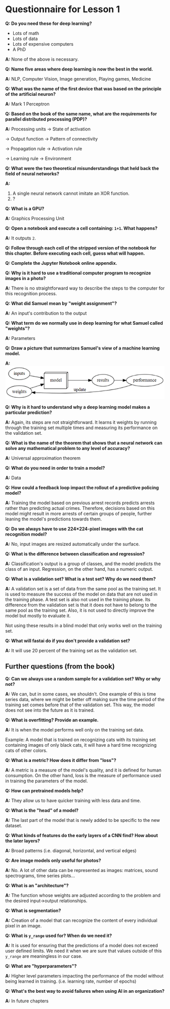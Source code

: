# Questionnaire for Lesson 1

**Q: Do you need these for deep learning?**

- Lots of math
- Lots of data
- Lots of expensive computers
- A PhD

**A:** None of the above is necessary.


**Q: Name five areas where deep learning is now the best in the world.**

**A:** NLP, Computer Vision, Image generation, Playing games, Medicine


**Q: What was the name of the first device that was based on the principle of the artificial neuron?**

**A:** Mark 1 Perceptron


**Q: Based on the book of the same name, what are the requirements for parallel distributed processing (PDP)?**

**A:** Processing units -> State of activation

-> Output function -> Pattern of connectivity

-> Propagation rule -> Activation rule

-> Learning rule -> Environment


**Q: What were the two theoretical misunderstandings that held back the field of neural networks?**

**A:**
1. A single neural network cannot imitate an XOR function.
2. ?


**Q: What is a GPU?**

**A:** Graphics Processing Unit


**Q: Open a notebook and execute a cell containing: `1+1`. What happens?**

**A:** It outputs `2`.


**Q: Follow through each cell of the stripped version of the notebook for this chapter. Before executing each cell, guess what will happen.**

**Q: Complete the Jupyter Notebook online appendix.**

**Q: Why is it hard to use a traditional computer program to recognize images in a photo?**

**A:** There is no straightforward way to describe the steps to the computer for this recognition process.


**Q: What did Samuel mean by "weight assignment"?**

**A:** An input's contribution to the output


**Q: What term do we normally use in deep learning for what Samuel called "weights"?**

**A:** Parameters


**Q: Draw a picture that summarizes Samuel's view of a machine learning model.**

**A:** ![Samuel](./samuel.PNG)


**Q: Why is it hard to understand why a deep learning model makes a particular prediction?**

**A:** Again, its steps are not straightforward. It learns it weights by running through the training set multiple times and measuring its performance on the validation set.


**Q: What is the name of the theorem that shows that a neural network can solve any mathematical problem to any level of accuracy?**

**A:** Universal approximation theorem


**Q: What do you need in order to train a model?**

**A:** Data


**Q: How could a feedback loop impact the rollout of a predictive policing model?**

**A:** Training the model based on previous arrest records predicts arrests rather than predicting actual crimes. Therefore, decisions based on this model might result in more arrests of certain groups of people, further leaning the model's predictions towards them.


**Q: Do we always have to use 224×224-pixel images with the cat recognition model?**

**A:** No, input images are resized automatically under the surface.


**Q: What is the difference between classification and regression?**

**A:** Classification's output is a group of classes, and the model predicts the class of an input. Regression, on the other hand, has a numeric output.


**Q: What is a validation set? What is a test set? Why do we need them?**

**A:** A validation set is a set of data from the same pool as the training set. It is used to measure the success of the model on data that are not used in the training phase. A test set is also not used in the training phase. Its difference from the validation set is that it does not have to belong to the same pool as the training set. Also, it is not used to directly improve the model but mostly to evaluate it.

Not using these results in a blind model that only works well on the training set.


**Q: What will fastai do if you don't provide a validation set?**

**A:** It will use 20 percent of the training set as the validation set.


## Further questions (from the book)

**Q: Can we always use a random sample for a validation set? Why or why not?**

**A:** We can, but in some cases, we shouldn't. One example of this is time series data, where we might be better off making sure the time period of the training set comes before that of the validation set. This way, the model does not see into the future as it is trained.


**Q: What is overfitting? Provide an example.**

**A:** It is when the model performs well only on the training set data.

Example: A model that is trained on recognizing cats with its training set containing images of only black cats, it will have a hard time recognizing cats of other colors.


**Q: What is a metric? How does it differ from "loss"?**

**A:** A metric is a measure of the model's quality, and it is defined for human consumption. On the other hand, loss is the measure of performance used in training the parameters of the model.

**Q: How can pretrained models help?**

**A:** They allow us to have quicker training with less data and time.


**Q: What is the "head" of a model?**

**A:** The last part of the model that is newly added to be specific to the new dataset.


**Q: What kinds of features do the early layers of a CNN find? How about the later layers?**

**A:** Broad patterns (i.e. diagonal, horizontal, and vertical edges)


**Q: Are image models only useful for photos?**

**A:** No. A lot of other data can be represented as images: matrices, sound spectrograms, time series plots...


**Q: What is an "architecture"?**

**A:** The function whose weights are adjusted according to the problem and the desired input->output relationships.


**Q: What is segmentation?**

**A:** Creation of a model that can recognize the content of every individual pixel in an image.


**Q: What is `y_range` used for? When do we need it?**

**A:** It is used for ensuring that the predictions of a model does not exceed user defined limits. We need it when we are sure that values outside of this `y_range` are meaningless in our case.

**Q: What are "hyperparameters"?**

**A:** Higher level parameters impacting the performance of the model without being learned in training. (i.e. learning rate, number of epochs)


**Q: What's the best way to avoid failures when using AI in an organization?**

**A:** In future chapters